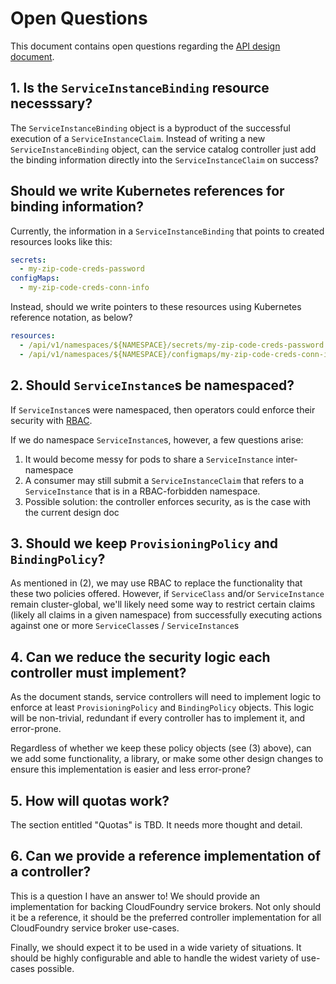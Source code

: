 # Open Questions

This document contains open questions regarding the
[API design document](./design.md).

## 1. Is the `ServiceInstanceBinding` resource necesssary?

The `ServiceInstanceBinding` object is a byproduct of the successful execution
of a `ServiceInstanceClaim`. Instead of writing a new `ServiceInstanceBinding`
object, can the service catalog controller just add the binding information
directly into the `ServiceInstanceClaim` on success?

## Should we write Kubernetes references for binding information?

Currently, the information in a `ServiceInstanceBinding` that points to created
resources looks like this:

```yaml
secrets:
  - my-zip-code-creds-password
configMaps:
  - my-zip-code-creds-conn-info
```

Instead, should we write pointers to these resources using Kubernetes reference
notation, as below?

```yaml
resources:
  - /api/v1/namespaces/${NAMESPACE}/secrets/my-zip-code-creds-password
  - /api/v1/namespaces/${NAMESPACE}/configmaps/my-zip-code-creds-conn-info
```

## 2. Should `ServiceInstance`s be namespaced?

If `ServiceInstance`s were namespaced, then operators could enforce their
security with [RBAC](http://kubernetes.io/docs/admin/authorization/#rbac-mode).

If we do namespace `ServiceInstance`s, however, a few questions arise:

1. It would become messy for pods to share a `ServiceInstance` inter-namespace
1. A consumer may still submit a `ServiceInstanceClaim` that refers to a
  `ServiceInstance` that is in a RBAC-forbidden namespace.
  1. Possible solution: the controller enforces security, as is the case with
     the current design doc

## 3. Should we keep `ProvisioningPolicy` and `BindingPolicy`?

As mentioned in (2), we may use RBAC to replace the functionality that these
two policies offered. However, if `ServiceClass` and/or `ServiceInstance`
remain cluster-global, we'll likely need some way to restrict certain
claims (likely all claims in a given namespace) from successfully executing
actions against one or more `ServiceClass`es / `ServiceInstance`s

## 4. Can we reduce the security logic each controller must implement?

As the document stands, service controllers will need to implement logic to
enforce at least `ProvisioningPolicy` and `BindingPolicy` objects. This logic
will be non-trivial, redundant if every controller has to implement it, and
error-prone.

Regardless of whether we keep these policy objects (see (3) above), can we add
some functionality, a library, or make some other design changes to ensure this
implementation is easier and less error-prone?

## 5. How will quotas work?

The section entitled "Quotas" is TBD. It needs more thought and detail.

## 6. Can we provide a reference implementation of a controller?

This is a question I have an answer to! We should provide an implementation for
backing CloudFoundry service brokers. Not only should it be a reference, it
should be the preferred controller implementation for all CloudFoundry service
broker use-cases.

Finally, we should expect it to be used in a wide variety of
situations. It should be highly configurable and able to handle the widest
variety of use-cases possible.
